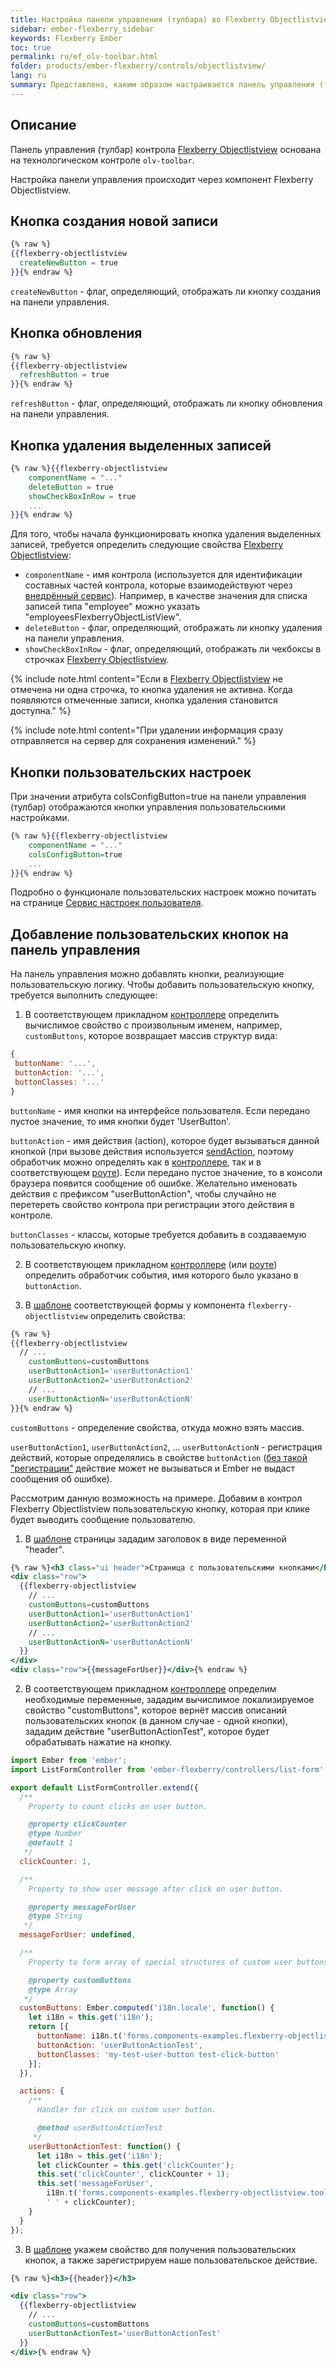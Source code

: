 ```yaml
---
title: Настройка панели управления (тулбара) во Flexberry Objectlistview (технология Flexberry ASP.NET Ember)
sidebar: ember-flexberry_sidebar
keywords: Flexberry Ember
toc: true
permalink: ru/ef_olv-toolbar.html
folder: products/ember-flexberry/controls/objectlistview/
lang: ru
summary: Представлено, каким образом настраивается панель управления (тулбар) контрола Flexberry Objectlistview.
---
```


## Описание

Панель управления (тулбар) контрола [Flexberry Objectlistview](ef_objectlistview.html) основана на технологическом контроле `olv-toolbar`.

Настройка панели управления происходит через компонент Flexberry Objectlistview.

## Кнопка создания новой записи

```hbs
{% raw %}
{{flexberry-objectlistview 
  createNewButton = true
}}{% endraw %}
```

`createNewButton` - флаг, определяющий, отображать ли кнопку создания на панели управления.

## Кнопка обновления

```hbs
{% raw %}
{{flexberry-objectlistview
  refreshButton = true
}}{% endraw %}
```

`refreshButton` - флаг, определяющий, отображать ли кнопку обновления на панели управления.

## Кнопка удаления выделенных записей

```hbs
{% raw %}{{flexberry-objectlistview
	componentName = "..."
	deleteButton = true
	showCheckBoxInRow = true
	...
}}{% endraw %}
```

Для того, чтобы начала функционировать кнопка удаления выделенных записей, требуется определить следующие свойства [Flexberry Objectlistview](ef_objectlistview.html):

* `componentName` - имя контрола (используется для идентификации составных частей контрола, которые взаимодействуют через [внедрённый сервис](http://emberjs.com/api/classes/Ember.inject.html#method_service)). Например, в качестве значения для списка записей типа "employee" можно указать "employeesFlexberryObjectListView".
* `deleteButton` - флаг, определяющий, отображать ли кнопку удаления на панели управления.
* `showCheckBoxInRow` - флаг, определяющий, отображать ли чекбоксы в строчках [Flexberry Objectlistview](ef_objectlistview.html).

{% include note.html content="Если в [Flexberry Objectlistview](ef_objectlistview.html) не отмечена ни одна строчка, то кнопка удаления не активна. Когда появляются отмеченные записи, кнопка удаления становится доступна." %}

{% include note.html content="При удалении информация сразу отправляется на сервер для сохранения изменений." %}

## Кнопки пользовательских настроек

При значении атрибута colsConfigButton=true на панели управления (тулбар) отображаются кнопки управления пользовательскими наcтройками.

```hbs
{% raw %}{{flexberry-objectlistview
	componentName = "..."
	colsConfigButton=true
	...
}}{% endraw %}
```

Подробно о функционале пользовательских настроек можно почитать на странице [Сервис настроек пользователя](ef_model-user-settings-service.html).

## Добавление пользовательских кнопок на панель управления

На панель управления можно добавлять кнопки, реализующие пользовательскую логику.
Чтобы добавить пользовательскую кнопку, требуется выполнить следующее:

1. В соответствующем прикладном [контроллере](ef_controller.html) определить вычислимое свойство с произвольным именем, например, `сustomButtons`, которое возвращает массив структур вида:

```js
{
 buttonName: '...',
 buttonAction: '...',
 buttonClasses: '...'
}
```

`buttonName` - имя кнопки на интерфейсе пользователя. Если передано пустое значение, то имя кнопки будет 'UserButton'.


`buttonAction` - имя действия (action), которое будет вызываться данной кнопкой (при вызове действия используется [sendAction](http://emberjs.com/api/classes/Ember.Component.html#method_sendAction), поэтому обработчик можно определять как в [контроллере](ef_controller.html), так и в соответствующем [роуте](ef_route.html)). Если передано пустое значение, то в консоли браузера появится сообщение об ошибке. Желательно именовать действия с префиксом "userButtonAction", чтобы случайно не перетереть свойство контрола при регистрации этого действия в контроле.

`buttonClasses` - классы, которые требуется добавить в создаваемую пользовательскую кнопку.

2. В соответствующем прикладном [контроллере](ef_controller.html) (или [роуте](ef_route.html)) определить обработчик события, имя которого было указано в `buttonAction`.

3. В [шаблоне](ef_template.html) соответствующей формы у компонента `flexberry-objectlistview` определить свойства:

```hbs
{% raw %}
{{flexberry-objectlistview
  // ...
	customButtons=customButtons  
	userButtonAction1='userButtonAction1'
	userButtonAction2='userButtonAction2'
	// ...
	userButtonActionN='userButtonActionN'
}}{% endraw %}
```

`customButtons` - определение свойства, откуда можно взять массив.

`userButtonAction1`, `userButtonAction2`, ... `userButtonActionN` - регистрация действий, которые определялись в свойстве `buttonAction` ([без такой "регистрации"](http://emberigniter.com/send-action-does-not-fire/) действие может не вызываться и Ember не выдаст сообщения об ошибке).

Рассмотрим данную возможность на примере. Добавим в контрол Flexberry Objectlistview пользовательскую кнопку, которая при клике будет выводить сообщение пользователю.

1. В [шаблоне](ef_template.html) страницы зададим заголовок в виде переменной "header".

```hbs
{% raw %}<h3 class="ui header">Страница с пользовательскими кнопками</h3>
<div class="row">
  {{flexberry-objectlistview
    // ...
    customButtons=customButtons
    userButtonAction1='userButtonAction1'
    userButtonAction2='userButtonAction2'
    // ...
    userButtonActionN='userButtonActionN'
  }}
</div>
<div class="row">{{messageForUser}}</div>{% endraw %}
```

2. В соответствующем прикладном [контроллере](ef_controller.html) определим необходимые переменные, зададим вычислимое локализируемое свойство "customButtons", которое вернёт массив описаний пользовательских кнопок (в данном случае - одной кнопки), зададим действие "userButtonActionTest", которое будет обрабатывать нажатие на кнопку.

```javascript
import Ember from 'ember';
import ListFormController from 'ember-flexberry/controllers/list-form';

export default ListFormController.extend({
  /**
    Property to count clicks on user button.

    @property clickCounter
    @type Number
    @default 1
   */
  clickCounter: 1,

  /**
    Property to show user message after click on user button.

    @property messageForUser
    @type String
   */
  messageForUser: undefined,

  /**
    Property to form array of special structures of custom user buttons.

    @property customButtons
    @type Array
   */
  customButtons: Ember.computed('i18n.locale', function() {
    let i18n = this.get('i18n');
    return [{
      buttonName: i18n.t('forms.components-examples.flexberry-objectlistview.toolbar-custom-buttons-example.custom-button-name'),
      buttonAction: 'userButtonActionTest',
      buttonClasses: 'my-test-user-button test-click-button'
    }];
  }),

  actions: {
    /**
      Handler for click on custom user button.

      @method userButtonActionTest
     */
    userButtonActionTest: function() {
      let i18n = this.get('i18n');
      let clickCounter = this.get('clickCounter');
      this.set('clickCounter', clickCounter + 1);
      this.set('messageForUser',
        i18n.t('forms.components-examples.flexberry-objectlistview.toolbar-custom-buttons-example.custom-message').string +
        ' ' + clickCounter);
    }
  }
});
```

3. В [шаблоне](ef_template.html) укажем свойство для получения пользовательских кнопок, а также зарегистрируем наше пользовательское действие.

```hbs
{% raw %}<h3>{{header}}</h3>

<div class="row">
  {{flexberry-objectlistview
    // ...
    customButtons=customButtons
    userButtonActionTest='userButtonActionTest'
  }}
</div>{% endraw %}
```